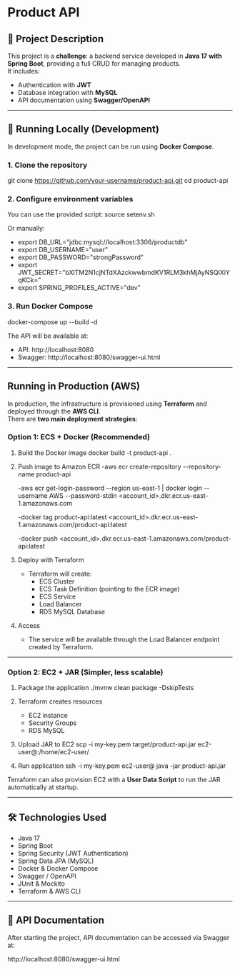 # Product API

## 📌 Project Description
This project is a **challenge**: a backend service developed in **Java 17 with Spring Boot**, providing a full CRUD for managing products.  
It includes:
- Authentication with **JWT**
- Database integration with **MySQL**
- API documentation using **Swagger/OpenAPI**

---

## 🚀 Running Locally (Development)

In development mode, the project can be run using **Docker Compose**.

### 1. Clone the repository
git clone https://github.com/your-username/product-api.git
cd product-api

### 2. Configure environment variables
You can use the provided script:
source setenv.sh

Or manually:
- export DB_URL="jdbc:mysql://localhost:3306/productdb"
- export DB_USERNAME="user"
- export DB_PASSWORD="strongPassword"
- export JWT_SECRET="bXlTM2N1cjNTdXAzckwwbmdKV1RLM3khMjAyNSQlXiYqKCk="
- export SPRING_PROFILES_ACTIVE="dev"

### 3. Run Docker Compose
docker-compose up --build -d

The API will be available at:
- API: http://localhost:8080
- Swagger: http://localhost:8080/swagger-ui.html

---

##  Running in Production (AWS)

In production, the infrastructure is provisioned using **Terraform** and deployed through the **AWS CLI**.  
There are **two main deployment strategies**:

### Option 1: ECS + Docker (Recommended)
1. Build the Docker image
   docker build -t product-api .

2. Push image to Amazon ECR
   -aws ecr create-repository --repository-name product-api
   
   -aws ecr get-login-password --region us-east-1 | docker login --username AWS --password-stdin <account_id>.dkr.ecr.us-east-1.amazonaws.com
   
   -docker tag product-api:latest <account_id>.dkr.ecr.us-east-1.amazonaws.com/product-api:latest
   
   -docker push <account_id>.dkr.ecr.us-east-1.amazonaws.com/product-api:latest

4. Deploy with Terraform
    - Terraform will create:
        - ECS Cluster
        - ECS Task Definition (pointing to the ECR image)
        - ECS Service
        - Load Balancer
        - RDS MySQL Database

5. Access
    - The service will be available through the Load Balancer endpoint created by Terraform.

---

### Option 2: EC2 + JAR (Simpler, less scalable)
1. Package the application
   ./mvnw clean package -DskipTests

2. Terraform creates resources
    - EC2 instance
    - Security Groups
    - RDS MySQL

3. Upload JAR to EC2
   scp -i my-key.pem target/product-api.jar ec2-user@<ec2-public-ip>:/home/ec2-user/

4. Run application
   ssh -i my-key.pem ec2-user@<ec2-public-ip>
   java -jar product-api.jar

Terraform can also provision EC2 with a **User Data Script** to run the JAR automatically at startup.

---

## 🛠️ Technologies Used
- Java 17
- Spring Boot
- Spring Security (JWT Authentication)
- Spring Data JPA (MySQL)
- Docker & Docker Compose
- Swagger / OpenAPI
- JUnit & Mockito
- Terraform & AWS CLI

---

## 📄 API Documentation
After starting the project, API documentation can be accessed via Swagger at:

http://localhost:8080/swagger-ui.html



